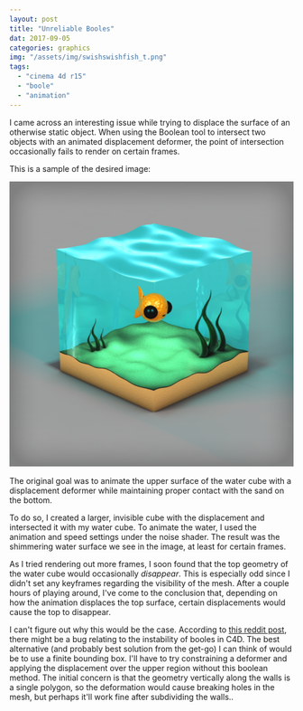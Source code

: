 ```yaml
---
layout: post
title: "Unreliable Booles"
dat: 2017-09-05
categories: graphics
img: "/assets/img/swishswishfish_t.png"
tags:
  - "cinema 4d r15"
  - "boole"
  - "animation"
---
```


I came across an interesting issue while trying to displace the surface of an otherwise static object. When using the Boolean tool to intersect two objects with an animated displacement deformer, the point of intersection occasionally fails to render on certain frames.

This is a sample of the desired image:

<center><img src="/assets/img/swishswishfish.png"/></center>

The original goal was to animate the upper surface of the water cube with a displacement deformer while maintaining proper contact with the sand on the bottom.

To do so, I created a larger, invisible cube with the displacement and intersected it with my water cube. To animate the water, I used the animation and speed settings under the noise shader. The result was the shimmering water surface we see in the image, at least for certain frames.

As I tried rendering out more frames, I soon found that the top geometry of the water cube would occasionally <i>disappear</i>. This is especially odd since I didn't set any keyframes regarding the visibility of the mesh. After a couple hours of playing around, I've come to the conclusion that, depending on how the animation displaces the top surface, certain displacements would cause the top to disappear.

I can't figure out why this would be the case. According to <a href="https://www.reddit.com/r/Cinema4D/comments/4djnmo/c4d_boole_a_intersect_b_object_disappearing_when/">this reddit post</a>, there might be a bug relating to the instability of booles in C4D. The best alternative (and probably best solution from the get-go) I can think of would be to use a finite bounding box. I'll have to try constraining a deformer and applying the displacement over the upper region without this boolean method. The initial concern is that the geometry vertically along the walls is a single polygon, so the deformation would cause breaking holes in the mesh, but perhaps it'll work fine after subdividing the walls..